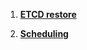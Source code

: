 1. **[ETCD restore](./ETCD-save-and-restore.md)**

2. **[Scheduling](./ETCD-save-and-restore-mutiple-clusters.md)**
